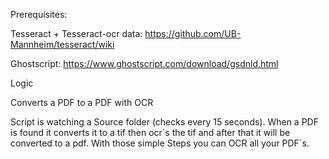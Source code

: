 Prerequisites:

Tesseract + Tesseract-ocr data:
https://github.com/UB-Mannheim/tesseract/wiki

Ghostscript:
https://www.ghostscript.com/download/gsdnld.html 


Logic

Converts a PDF to a PDF with OCR

Script is watching a Source folder (checks every 15 seconds).
When a PDF is found it converts it to a tif then ocr´s the tif and after that it will be converted to a pdf.
With those simple Steps you can OCR all your PDF´s.

